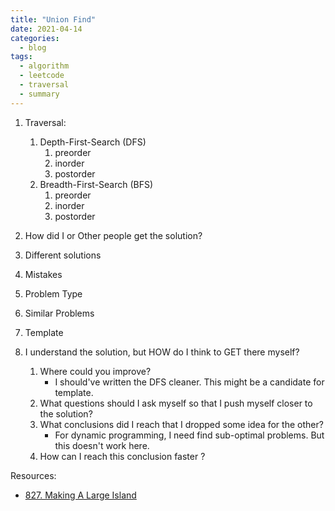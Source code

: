```yaml
---
title: "Union Find"
date: 2021-04-14
categories:
  - blog
tags:
  - algorithm
  - leetcode
  - traversal
  - summary
---
```


1. Traversal:
    1. Depth-First-Search (DFS)
        1. preorder
        2. inorder
        3. postorder
    2. Breadth-First-Search (BFS)
        1. preorder
        2. inorder
        3. postorder


2. How did I or Other people get the solution? 

3. Different solutions


4. Mistakes

5. Problem Type
    
6. Similar Problems

7. Template

8. I understand the solution, but HOW do I think to GET there myself?
    1. Where could you improve?
        * I should've written the DFS cleaner. This might be a candidate for template.
    2. What questions should I ask myself so that I push myself closer to the solution? 
    3. What conclusions did I reach that I dropped some idea for the other?
        * For dynamic programming, I need find sub-optimal problems. But this doesn't work here.
    4. How can I reach this conclusion faster ?
    



Resources:
* [827. Making A Large Island][LeetCode Link]


[LeetCode Link]: https://leetcode.com/problems/making-a-large-island/